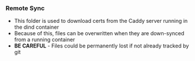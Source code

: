 ### Remote Sync
* This folder is used to download certs from the Caddy server running in the dind container
* Because of this, files can be overwritten when they are down-synced from a running container
* **BE CAREFUL** - Files could be permanently lost if not already tracked by git
